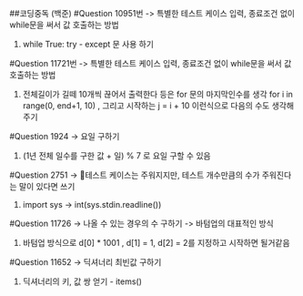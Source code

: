 ##코딩중독 (백준)
#Question 10951번 -> 특별한 테스트 케이스 입력, 종료조건 없이 while문을 써서 값 호출하는 방법

1. while True:
   try - except 문 사용 하기

#Question 11721번 -> 특별한 테스트 케이스 입력, 종료조건 없이 while문을 써서 값 호출하는 방법

1. 전체길이가 길떼 10개씩 끊어서 출력한다 등은 for 문의 마지막인수를 생각
   for i in range(0, end+1, 10) ,
   그리고 시작하는 j = i + 10 이런식으로 다음의 수도 생각해주기

#Question 1924 -> 요일 구하기

1. (1년 전체 일수를 구한 값 + 일) % 7 로 요일 구할 수 있음

#Question 2751 -> 테스트 케이스는 주워지지만, 테스트 개수만큼의 수가 주워진다는 말이 있다면 쓰기

1. import sys -> int(sys.stdin.readline())

#Question 11726 -> 나올 수 있는 경우의 수 구하기 -> 바텀업의 대표적인 방식

1. 바텀업 방식으로 d[0] \* 1001 , d[1] = 1, d[2] = 2를 지정하고 시작하면 될거같음

#Question 11652 -> 딕셔너리 최빈값 구하기

1. 딕셔너리의 키, 값 쌍 얻기 - items()
